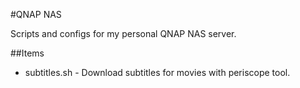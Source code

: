 #QNAP NAS

Scripts and configs for my personal QNAP NAS server.

##Items
* subtitles.sh - Download subtitles for movies with periscope tool.
